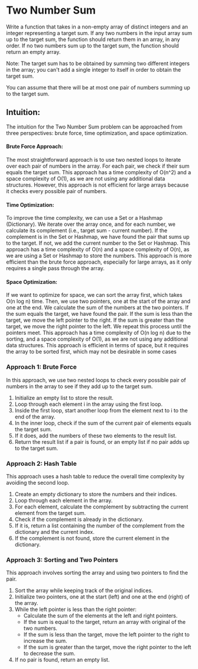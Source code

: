 # Two Number Sum
Write a function that takes in a non-empty array of distinct integers and an integer representing a target sum. If any two numbers in the input array sum up to the target sum, the function should return them in an array, in any order. If no two numbers sum up to the target sum, the function should return an empty
array.

Note: The target sum has to be obtained by summing two different integers in the array; you can't add a single integer to itself in order to obtain the target sum.

You can assume that there will be at most one pair of numbers summing up to the target sum.
<br>

## Intuition:
The intuition for the Two Number Sum problem can be approached from three perspectives: brute force, time optimization, and space optimization.

#### Brute Force Approach: 
The most straightforward approach is to use two nested loops to iterate over each pair of numbers in the array. For each pair, we check if their sum equals the target sum. This approach has a time complexity of O(n^2) and a space complexity of O(1), as we are not using any additional data structures. However, this approach is not efficient for large arrays because it checks every possible pair of numbers.

#### Time Optimization: 
To improve the time complexity, we can use a Set or a Hashmap (Dictionary). We iterate over the array once, and for each number, we calculate its complement (i.e., target sum - current number). If the complement is in the Set or Hashmap, we have found the pair that sums up to the target. If not, we add the current number to the Set or Hashmap. This approach has a time complexity of O(n) and a space complexity of O(n), as we are using a Set or Hashmap to store the numbers. This approach is more efficient than the brute force approach, especially for large arrays, as it only requires a single pass through the array.

#### Space Optimization: 
If we want to optimize for space, we can sort the array first, which takes O(n log n) time. Then, we use two pointers, one at the start of the array and one at the end. We calculate the sum of the numbers at the two pointers. If the sum equals the target, we have found the pair. If the sum is less than the target, we move the left pointer to the right. If the sum is greater than the target, we move the right pointer to the left. We repeat this process until the pointers meet. This approach has a time complexity of O(n log n) due to the sorting, and a space complexity of O(1), as we are not using any additional data structures. This approach is efficient in terms of space, but it requires the array to be sorted first, which may not be desirable in some cases
<br>

### Approach 1: Brute Force
In this approach, we use two nested loops to check every possible pair of numbers in the array to see if they add up to the target sum.
1. Initialize an empty list to store the result.
2. Loop through each element i in the array using the first loop.
3. Inside the first loop, start another loop from the element next to i to the end of the array.
4. In the inner loop, check if the sum of the current pair of elements equals the target sum.
5. If it does, add the numbers of these two elements to the result list.
6. Return the result list if a pair is found, or an empty list if no pair adds up to the target sum.  

### Approach 2: Hash Table
This approach uses a hash table to reduce the overall time complexity by avoiding the second loop.
1. Create an empty dictionary to store the numbers and their indices.
2. Loop through each element in the array.
3. For each element, calculate the complement by subtracting the current element from the target sum.
4. Check if the complement is already in the dictionary.
5. If it is, return a list containing the number of the complement from the dictionary and the current index.
6. If the complement is not found, store the current element in the dictionary.

### Approach 3: Sorting and Two Pointers
This approach involves sorting the array and using two pointers to find the pair.
1. Sort the array while keeping track of the original indices.
2. Initialize two pointers, one at the start (left) and one at the end (right) of the array.
3. While the left pointer is less than the right pointer:
    - Calculate the sum of the elements at the left and right pointers.
    - If the sum is equal to the target, return an array with original of the two numbers.
    - If the sum is less than the target, move the left pointer to the right to increase the sum.
    - If the sum is greater than the target, move the right pointer to the left to decrease the sum.
4. If no pair is found, return an empty list.

